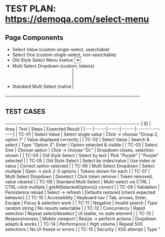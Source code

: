 
# TEST PLAN: https://demoqa.com/select-menu


## Page Components
- Select Value (custom single-select, searchable)
- Select One (custom single-select, non-searchable)
- Old Style Select Menu (native <select>)
- Multi Select Dropdown (custom, tokens)
- Standard Multi Select (native <select multiple>)

────────────────────────────────────────────
## TEST CASES
────────────────────────────────────────────
| ID | Area | Test | Steps | Expected Result |
|----|------|------|-------|----------------|
| TC-01 | Select Value | Select single value | Click → choose "Group 2, option 1" | Value displayed correctly |
| TC-02 | Select Value | Search & select | Type "Option 3", Enter | Option selected & visible |
| TC-03 | Select One | Choose option | Click → choose "Dr." | Dropdown closes, selection shown |
| TC-04 | Old Style Select | Select by text | Pick "Purple" | "Purple" selected |
| TC-05 | Old Style Select | Select by index/value | Use index or value | Correct option selected |
| TC-06 | Multi Select Dropdown | Select multiple | Open → pick 2–3 options | Tokens shown for each |
| TC-07 | Multi Select Dropdown | Deselect | Click token remove | Token removed, value cleared |
| TC-08 | Standard Multi Select | Multi-select via CTRL | CTRL-click multiple | getAllSelectedOptions() correct |
| TC-09 | Validation | Persistence reload | Select → refresh | Defaults restored (check expected behavior) |
| TC-10 | Accessibility | Keyboard nav | Tab, arrows, Enter, Escape | Focus & selection work |
| TC-11 | Negative | Invalid search | Type random string | No results selectable |
| TC-12 | Concurrency | Rapid selection | Repeat select/deselect | UI stable, no stale element |
| TC-13 | Responsiveness | Mobile viewport | Resize → perform actions | Dropdown adapts & works |
| TC-14 | Performance | High volume | Repeat 500 selections | No UI freeze or errors |
| TC-15 | Security | XSS attempt | Type "<script>" text | Rendered as plain text, no execution |

────────────────────────────────────────────
## Locators (adjust to DOM)
────────────────────────────────────────────
- Select Value: `div[class*='css-1hwfws3']`, input inside `.select__input-container`  
- Select One: `.css-yk16xz-control`  
- Old Style Select: `#oldSelectMenu`  
- Multi Select Dropdown: `#react-select-4-input`  
- Standard Multi Select: `#cars`  

────────────────────────────────────────────
## Selenium (Java + TestNG) Example
────────────────────────────────────────────
```java
import org.openqa.selenium.*;
import org.openqa.selenium.chrome.ChromeDriver;
import org.openqa.selenium.support.ui.*;
import org.testng.annotations.*;
import java.time.Duration;
import java.util.List;

public class SelectMenuTests {
    WebDriver driver;
    WebDriverWait wait;

    @BeforeClass
    public void setup() {
        driver = new ChromeDriver();
        driver.manage().timeouts().implicitlyWait(Duration.ofSeconds(6));
        wait = new WebDriverWait(driver, Duration.ofSeconds(8));
        driver.get("https://demoqa.com/select-menu");
    }

    @Test
    public void tcOldStyleSelect_ByVisibleText() {
        WebElement oldSelect = driver.findElement(By.id("oldSelectMenu"));
        Select sel = new Select(oldSelect);
        sel.selectByVisibleText("Purple");
        assert "Purple".equals(sel.getFirstSelectedOption().getText());
    }

    @Test
    public void tcSelectValue_SearchAndChoose() {
        WebElement selectValueControl = driver.findElement(By.cssSelector("div[id^='react-select'][class*='css-']"));
        selectValueControl.click();
        WebElement input = wait.until(ExpectedConditions.elementToBeClickable(
            By.cssSelector("input[type='text'][id*='react-select']")));
        input.sendKeys("Option 3");
        input.sendKeys(Keys.ENTER);
        WebElement selected = selectValueControl.findElement(By.cssSelector(".css-1uccc91-singleValue"));
        assert selected.getText().contains("Option 3");
    }

    @Test
    public void tcStandardMultiSelect_SelectMultiple() {
        WebElement multi = driver.findElement(By.id("cars"));
        Select s = new Select(multi);
        s.deselectAll();
        s.selectByVisibleText("Volvo");
        s.selectByVisibleText("Opel");
        List<WebElement> selected = s.getAllSelectedOptions();
        assert selected.size() == 2;
    }

    @AfterClass
    public void teardown() {
        if (driver != null) driver.quit();
    }
}

```

End Note

────────────────────────────────────────────
This test plan and automation blueprint covers all selectable elements on the DemoQA select menu page, including native and custom components, single and multi-select behavior, keyboard accessibility, edge cases, and basic security checks. Following this ensures comprehensive coverage for functional validation, UI consistency, and automation readiness. Always validate locators against the live DOM, and combine UI verification with underlying DOM checks to ensure robust test results.
